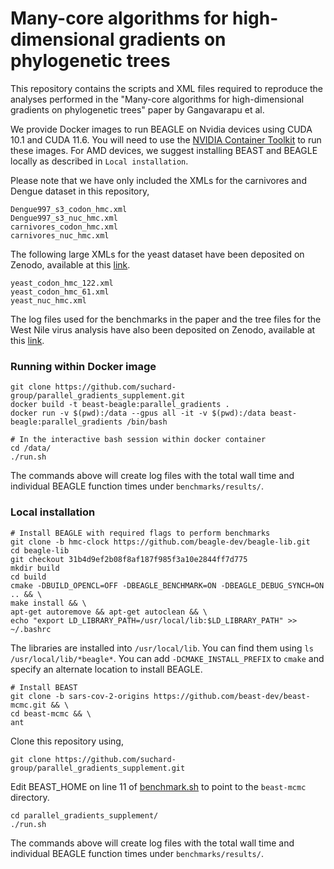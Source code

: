 # Many-core algorithms for high-dimensional gradients on phylogenetic trees
This repository contains the scripts and XML files required to reproduce the analyses performed in the "Many-core algorithms for high-dimensional gradients on phylogenetic trees" paper by Gangavarapu et al.

We provide Docker images to run BEAGLE on Nvidia devices using CUDA 10.1 and CUDA 11.6. 
You will need to use the [NVIDIA Container Toolkit](https://docs.nvidia.com/datacenter/cloud-native/container-toolkit/overview.html) to run these images. 
For AMD devices, we suggest installing BEAST and BEAGLE locally as described in `Local installation`.  

Please note that we have only included the XMLs for the carnivores and Dengue dataset in this repository, 

```
Dengue997_s3_codon_hmc.xml
Dengue997_s3_nuc_hmc.xml
carnivores_codon_hmc.xml
carnivores_nuc_hmc.xml
```

The following large XMLs for the yeast dataset have been deposited on Zenodo, available at this [link](https://doi.org/10.5281/zenodo.7697474).

```
yeast_codon_hmc_122.xml
yeast_codon_hmc_61.xml
yeast_nuc_hmc.xml
```

The log files used for the benchmarks in the paper and the tree files for the West Nile virus analysis have also been deposited on Zenodo, available at this [link](https://doi.org/10.5281/zenodo.7697474). 

### Running within Docker image

```
git clone https://github.com/suchard-group/parallel_gradients_supplement.git
docker build -t beast-beagle:parallel_gradients .
docker run -v $(pwd):/data --gpus all -it -v $(pwd):/data beast-beagle:parallel_gradients /bin/bash

# In the interactive bash session within docker container
cd /data/
./run.sh
```

The commands above will create log files with the total wall time and individual BEAGLE function times under `benchmarks/results/`.  

### Local installation 

```
# Install BEAGLE with required flags to perform benchmarks 
git clone -b hmc-clock https://github.com/beagle-dev/beagle-lib.git
cd beagle-lib
git checkout 31b4d9ef2b08f8af187f985f3a10e2844ff7d775
mkdir build
cd build
cmake -DBUILD_OPENCL=OFF -DBEAGLE_BENCHMARK=ON -DBEAGLE_DEBUG_SYNCH=ON .. && \
make install && \
apt-get autoremove && apt-get autoclean && \
echo "export LD_LIBRARY_PATH=/usr/local/lib:$LD_LIBRARY_PATH" >> ~/.bashrc
```

The libraries are installed into `/usr/local/lib`. 
You can find them using `ls /usr/local/lib/*beagle*`.
You can add `-DCMAKE_INSTALL_PREFIX` to `cmake` and specify an alternate location to install BEAGLE.

```
# Install BEAST
git clone -b sars-cov-2-origins https://github.com/beast-dev/beast-mcmc.git && \
cd beast-mcmc && \
ant
```

Clone this repository using,
```
git clone https://github.com/suchard-group/parallel_gradients_supplement.git
```

Edit BEAST_HOME on line 11 of [benchmark.sh](benchmark.sh#L11) to point to the `beast-mcmc` directory.

```
cd parallel_gradients_supplement/
./run.sh
```

The commands above will create log files with the total wall time and individual BEAGLE function times under `benchmarks/results/`.
